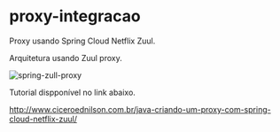 
# proxy-integracao
Proxy usando Spring Cloud Netflix Zuul.

Arquitetura usando Zuul proxy.

![spring-zull-proxy](https://user-images.githubusercontent.com/17622032/77262777-34247780-6c75-11ea-8795-d190bf467a30.png)


Tutorial dispponível no link abaixo.

http://www.ciceroednilson.com.br/java-criando-um-proxy-com-spring-cloud-netflix-zuul/

